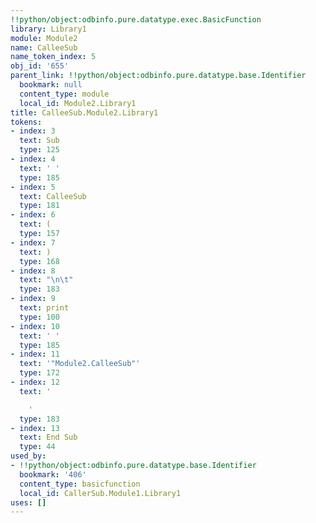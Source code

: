 ```yaml
---
!!python/object:odbinfo.pure.datatype.exec.BasicFunction
library: Library1
module: Module2
name: CalleeSub
name_token_index: 5
obj_id: '655'
parent_link: !!python/object:odbinfo.pure.datatype.base.Identifier
  bookmark: null
  content_type: module
  local_id: Module2.Library1
title: CalleeSub.Module2.Library1
tokens:
- index: 3
  text: Sub
  type: 125
- index: 4
  text: ' '
  type: 185
- index: 5
  text: CalleeSub
  type: 181
- index: 6
  text: (
  type: 157
- index: 7
  text: )
  type: 168
- index: 8
  text: "\n\t"
  type: 183
- index: 9
  text: print
  type: 100
- index: 10
  text: ' '
  type: 185
- index: 11
  text: '"Module2.CalleeSub"'
  type: 172
- index: 12
  text: '

    '
  type: 183
- index: 13
  text: End Sub
  type: 44
used_by:
- !!python/object:odbinfo.pure.datatype.base.Identifier
  bookmark: '406'
  content_type: basicfunction
  local_id: CallerSub.Module1.Library1
uses: []
---
```

